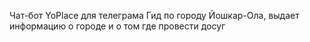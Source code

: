 Чат-бот YoPlace для телеграма
Гид по городу Йошкар-Ола, выдает информацию о городе и о том где провести досуг
